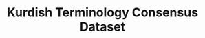 ---
title: "Kurdish Terminology Consensus Dataset"
meta_title: "Kurdish Consensus Dataset - Terminology Standardization Data"
description: "Dataset documenting the consensus-building process for Kurdish terminology standardization."
draft: false
---